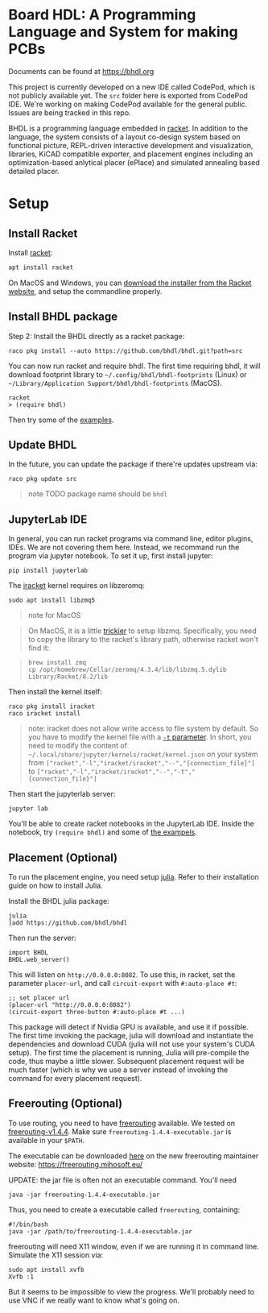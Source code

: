 # Board HDL: A Programming Language and System for making PCBs

Documents can be found at https://bhdl.org

This project is currently developed on a new IDE called CodePod, which is not publicly available yet. The `src` folder here is exported from CodePod IDE. We're working on making CodePod available for the general public. Issues are being tracked in this repo.

BHDL is a programming language embedded in
[racket](https://racket-lang.org/). In addition to the language, the system
consists of a layout co-design system based on functional picture, REPL-driven
interactive development and visualization, libraries, KiCAD compatible exporter,
and placement engines including an optimization-based anlytical placer (ePlace)
and simulated annealing based detailed placer.

# Setup

## Install Racket

Install [racket](https://racket-lang.org/):

```sh
apt install racket
```

On MacOS and Windows, you can [download the installer from the Racket website](https://download.racket-lang.org/), and setup
the commandline properly.

<!-- IMPORTANT: racket v7.8 seems to be broken! The cc-find will return negative values. That's apparently a bug of either racket v7.8 or the bundled pict library. Use v7.7 instead. Links to the download pages:

- [all versions](https://download.racket-lang.org/all-versions.html)
- [v7.7](https://download.racket-lang.org/racket-v7.7.html) -->

## Install BHDL package

Step 2: Install the BHDL directly as a racket package:

```
raco pkg install --auto https://github.com/bhdl/bhdl.git?path=src
```

You can now run racket and require bhdl. The first time requiring bhdl, it will download footprint library to `~/.config/bhdl/bhdl-footprints` (Linux) or `~/Library/Application Support/bhdl/bhdl-footprints` (MacOS).

```racket
racket
> (require bhdl)
```

Then try some of the [examples](/examples).

## Update BHDL

In the future, you can update the package if there're updates upstream via:

```shell
raco pkg update src
```

> note TODO package name should be `bhdl`

## JupyterLab IDE

In general, you can run racket programs via command line, editor plugins, IDEs. We are not covering them here. Instead, we recommand run the program via jupyter notebook. To set it up, first install jupyter:

```shell
pip install jupyterlab
```

The [iracket](https://github.com/rmculpepper/iracket) kernel requires on libzeromq:

```shell
sudo apt install libzmq5
```

> note for MacOS

> On MacOS, it is a little [trickier](https://github.com/rmculpepper/racket-zeromq/issues/6) to setup libzmq. Specifically, you need to copy the library to the racket's library path, otherwise racket won't find it:

> ```shell
> brew install zmq
> cp /opt/homebrew/Cellar/zeromq/4.3.4/lib/libzmq.5.dylib Library/Racket/8.2/lib
> ```

Then install the kernel itself:

```shell
raco pkg install iracket
raco iracket install
```

> note:
> iracket does not allow write access to file system by default. So you have to
> modify the kernel file with a [`-t`
> parameter](https://github.com/rmculpepper/iracket/issues/13). In short, you need
> to modify the content of `~/.local/share/jupyter/kernels/racket/kernel.json` on
> your system from `["racket","-l","iracket/iracket","--","{connection_file}"]` to
> `["racket","-l","iracket/iracket","--","-t","{connection_file}"]`

Then start the jupyterlab server:

```shell
jupyter lab
```

You'll be able to create racket notebooks in the JupyterLab IDE. Inside the
notebook, try `(require bhdl)` and some of [the exampels](/examples).

<!-- TODO rename fitboard to BHDL-Key -->

<!-- - [BHDL-Key](bhdl-test/fitboard.ipynb): an ergonomic keyboard
- [onebutton](bhdl-test/onebutton.ipynb): a pushbutton board: https://github.com/forrestbao/onebutton
- [Arduino Spreadboard](bhdl-test/spreadboard.ipynb): an multi-dock for different form-factor Arduinos -->

<!-- One caveat to notice: the iRacket kernel seems to have problem when "restarting the kernel". The walk-around is to "shutdown the kernel" and "start it again". -->

## Placement (Optional)

To run the placement engine, you need setup
[julia](https://julialang.org/). Refer to their installation guide on how to
install Julia.

Install the BHDL julia package:

```
julia
]add https://github.com/bhdl/bhdl
```

Then run the server:

```
import BHDL
BHDL.web_server()
```

This will listen on `http://0.0.0.0:8082`. To use this, in racket, set the
parameter `placer-url`, and call `circuit-export` with `#:auto-place #t`:

```racket
;; set placer url
(placer-url "http://0.0.0.0:8082")
(circuit-export three-button #:auto-place #t ...)
```

This package will detect if Nvidia GPU is available, and use it if possible. The
first time invoking the package, julia will download and instantiate the
dependencies and download CUDA (julia will not use your system's CUDA setup).
The first time the placement is running, Julia will pre-compile the code, thus
maybe a little slower. Subsequent placement request will be much faster (which
is why we use a server instead of invoking the command for every placement request).

## Freerouting (Optional)

To use routing, you need to have
[freerouting](https://github.com/freerouting/freerouting) available. We tested
on
[freerouting-v1.4.4](https://github.com/freerouting/freerouting/releases/tag/v1.4.4). Make
sure `freerouting-1.4.4-executable.jar` is available in your `$PATH`.

The executable can be downloaded [here](https://bintray.com/miho/Freerouting/download_file?file_path=eu%2Fmihosoft%2Ffreerouting%2Ffreerouting%2F1.4.4%2Ffreerouting-1.4.4-executable.jar) on the new freerouting maintainer website: https://freerouting.mihosoft.eu/

UPDATE: the jar file is often not an executable command. You'll need

```
java -jar freerouting-1.4.4-executable.jar
```

Thus, you need to create a executable called `freerouting`, containing:

```
#!/bin/bash
java -jar /path/to/freerouting-1.4.4-executable.jar
```

freerouting will need X11 window, even if we are running it in command line. Simulate the X11 session via:

```
sudo apt install xvfb
Xvfb :1
```

But it seems to be impossible to view the progress. We'll probably need to use VNC if we really want to know what's going on.
